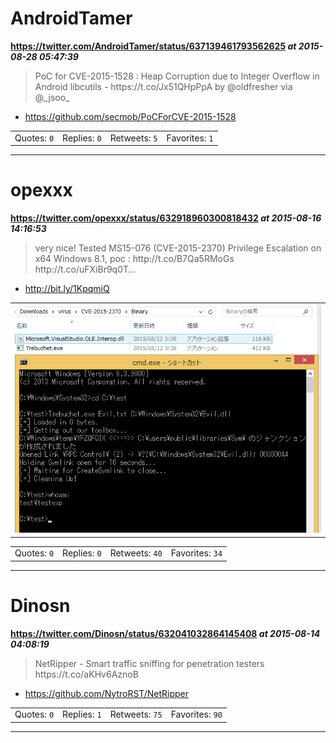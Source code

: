 # AndroidTamer
**https://twitter.com/AndroidTamer/status/637139461793562625 _at 2015-08-28 05:47:39_**
<blockquote>
PoC for CVE-2015-1528 : Heap Corruption due to Integer Overflow in Android libcutils - https://t.co/Jx51QHpPpA by @oldfresher via @_jsoo_
</blockquote>

* https://github.com/secmob/PoCForCVE-2015-1528

<table><tr>
<td>Quotes: <code>0</code></td>
<td>Replies: <code>0</code></td>
<td>Retweets: <code>5</code></td>
<td>Favorites: <code>1</code></td>
</tr></table>

---

# opexxx
**https://twitter.com/opexxx/status/632918960300818432 _at 2015-08-16 14:16:53_**
<blockquote>
very nice! Tested MS15-076 (CVE-2015-2370) Privilege Escalation on x64 Windows 8.1, poc : http://t.co/B7Qa5RMoGs http://t.co/uFXiBr9q0T…
</blockquote>

* http://bit.ly/1KpqmiQ

<table><tr>
<td><img src="pictures/http+++pbs.twimg.com+media+CMWOf4hUcAAoygh.png" alt="http://pbs.twimg.com/media/CMWOf4hUcAAoygh.png"></td>
</table></tr>
<table><tr>
<td>Quotes: <code>0</code></td>
<td>Replies: <code>0</code></td>
<td>Retweets: <code>40</code></td>
<td>Favorites: <code>34</code></td>
</tr></table>

---

# Dinosn
**https://twitter.com/Dinosn/status/632041032864145408 _at 2015-08-14 04:08:19_**
<blockquote>
NetRipper - Smart traffic sniffing for penetration testers https://t.co/aKHv6AznoB
</blockquote>

* https://github.com/NytroRST/NetRipper

<table><tr>
<td>Quotes: <code>0</code></td>
<td>Replies: <code>1</code></td>
<td>Retweets: <code>75</code></td>
<td>Favorites: <code>90</code></td>
</tr></table>

---

